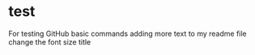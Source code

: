 # test
For testing GitHub basic commands
adding more text to my readme file
change the font size title
